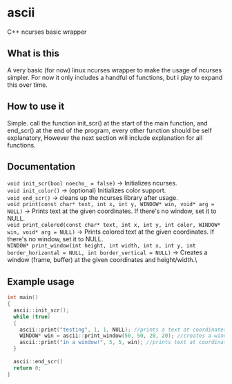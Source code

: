 # ascii
C++ ncurses basic wrapper

## What is this
A very basic (for now) linux ncurses wrapper to make the usage of ncurses simpler.
For now it only includes a handful of functions, but i play to expand this over time.

## How to use it
Simple. call the function init_scr() at the start of the main function, and end_scr() at the end of the program, every other function should be self explanatory,
However the next section will include explanation for all functions.

## Documentation
`void init_scr(bool noecho_ = false)` -> Initializes ncurses.\
`void init_color()` -> (optional) Initializes color support.\
`void end_scr()` -> cleans up the ncurses library after usage.\
`void print(const char* text, int x, int y, WINDOW* win, void* arg = NULL)` -> Prints text at the given coordinates. If there's no window, set it to NULL.\
`void print_colored(const char* text, int x, int y, int color, WINDOW* win, void* arg = NULL)` -> Prints colored text at the given coordinates. If there's no window, set it to NULL.\
`WINDOW* print_window(int height, int width, int x, int y, int border_horizontal = NULL, int border_vertical = NULL)` -> Creates a window (frame, buffer) at the given coordinates and height/width.\

## Example usage
```c++
int main()
{
  ascii::init_scr();
  while (true)
  {
    ascii::print("testing", 1, 1, NULL); //prints a text at coordinates 1, 1
    WINDOW* win = ascii::print_window(50, 50, 20, 20); //creates a window at coordinates 50, 50 with a size of 20, 20
    ascii::print("in a window!", 5, 5, win); //prints text at coordinates 5, 5 in a window
  }
  
  ascii::end_scr()
  return 0;
}
